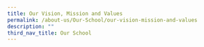 ```yaml
---
title: Our Vision, Mission and Values
permalink: /about-us/Our-School/our-vision-mission-and-values
description: ""
third_nav_title: Our School
---
```

